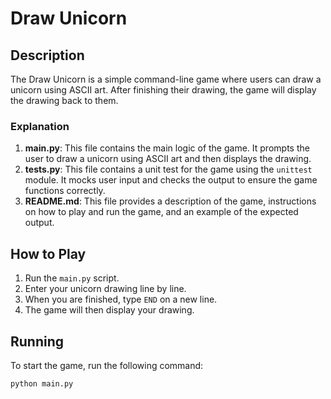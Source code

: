 # Draw Unicorn 

## Description

The Draw Unicorn  is a simple command-line game where users can draw a unicorn using ASCII art. After finishing their drawing, the game will display the drawing back to them.


### Explanation

1. **main.py**: This file contains the main logic of the game. It prompts the user to draw a unicorn using ASCII art and then displays the drawing.
2. **tests.py**: This file contains a unit test for the game using the `unittest` module. It mocks user input and checks the output to ensure the game functions correctly.
3. **README.md**: This file provides a description of the game, instructions on how to play and run the game, and an example of the expected output. 

## How to Play

1. Run the `main.py` script.
2. Enter your unicorn drawing line by line.
3. When you are finished, type `END` on a new line.
4. The game will then display your drawing.

## Running 

To start the game, run the following command:

```bash
python main.py
